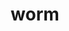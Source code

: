 ---
category: 4-letters
denotation: null
name: worm
reference_link: https://www.etymonline.com/word/worm
root_language: null
root_name: null
title: worm
type: free
word_sums:
- respelling: worm
  sum: 'Worm + '
---